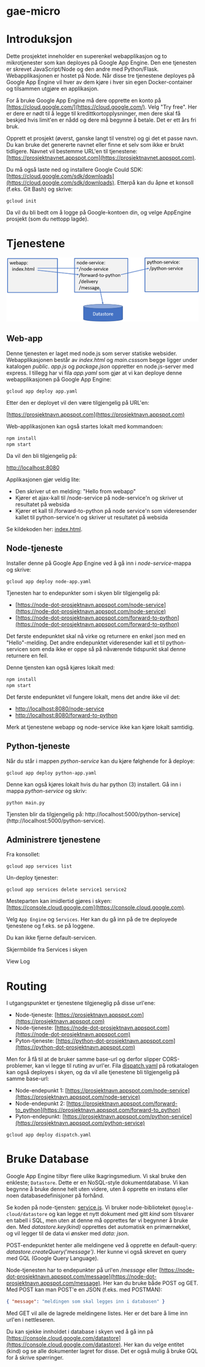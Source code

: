 # gae-micro

# Introduksjon

Dette prosjektet inneholder en superenkel webapplikasjon og to mikrotjenester som kan deployes på Google App Engine.
Den ene tjenesten er skrevet JavaScript/Node og den andre med Python/Flask.
Webapplikasjonen er hostet på Node.
Når disse tre tjenestene deployes på Google App Engine vil hver av dem kjøre i hver sin egen Docker-container og tilsammen utgjøre en applikasjon.

For å bruke Google App Engine må dere opprette en konto på [https://cloud.google.com/](https://cloud.google.com/).
Velg "Try free". Her er dere er nødt til å legge til kredittkortopplysninger, men dere skal få beskjed hvis limit'en er nådd og dere må begynne å betale. Det er ett års fri bruk.

Opprett et prosjekt (øverst, ganske langt til venstre) og gi det et passe navn. Du kan bruke det genererte navnet eller finne et selv som ikke er brukt tidligere. 
Navnet vil bestemme URL'en til tjenestene: [https://prosjektnavnet.appspot.com](https://prosjektnavnet.appspot.com).

Du må også laste ned og installere Google Could SDK: [https://cloud.google.com/sdk/downloads](https://cloud.google.com/sdk/downloads). 
Etterpå kan du åpne et konsoll (f.eks. Git Bash) og skrive:

```
gcloud init
```

Da vil du bli bedt om å logge på Google-kontoen din, og velge AppEngine prosjekt (som du nettopp lagde).

# Tjenestene

![](images/gae-micro.png)

## Web-app

Denne tjenesten er laget med node.js som server statiske websider. Webapplikasjonen består av *index.html* og *main.css*som begge ligger under katalogen *public*. 
*app.js* og *package.json* oppretter en node.js-server med express. I tillegg har vi fila *app.yaml* som gjør at vi kan deploye denne webapplikasjonen på Google App Engine:

```
gcloud app deploy app.yaml
```

Etter den er deployet vil den være tilgjengelig på URL'en:

[https://prosjektnavn.appspot.com](https://prosjektnavn.appspot.com)

Web-applikasjonen kan også startes lokalt med kommandoen:

```
npm install
npm start
```

Da vil den bli tilgjengelig på:

[http://localhost:8080](http://localhost:8080)

Applikasjonen gjør veldig lite:
* Den skriver ut en melding: "Hello from webapp"
* Kjører et ajax-kall til /node-service på node-service'n og skriver ut resultatet på websida
* Kjører et kall til /forward-to-python på node service'n som videresender kallet til python-service'n og skriver ut resultatet på websida

Se kildekoden her: [index.html](webapp/public/index.html).

## Node-tjeneste

Installer denne på Google App Engine ved å gå inn i *node-service*-mappa og skrive:

```
gcloud app deploy node-app.yaml
```

Tjenesten har to endepunkter som i skyen blir tilgjengelig på:

* [https://node-dot-prosjektnavn.appspot.com/node-service](https://node-dot-prosjektnavn.appspot.com/node-service)
* [https://node-dot-prosjektnavn.appspot.com/forward-to-python](https://node-dot-prosjektnavn.appspot.com/forward-to-python)

Det første endepunktet skal nå virke og returnere en enkel json med en "Hello"-melding.
Det andre endepunktet videresender kall et til python-servicen som enda ikke er oppe så på nåværende tidspunkt skal denne returnere en feil.

Denne tjensten kan også kjøres lokalt med:

```
npm install
npm start
```

Det første endepunktet vil fungere lokalt, mens det andre ikke vil det:
* [http://localhost:8080/node-service](http://localhost:8080/node-service)
* [http://localhost:8080/forward-to-python](http://localhost:8080/forward-to-python)

Merk at tjenestene webapp og node-service ikke kan kjøre lokalt samtidig. 

## Python-tjeneste

Når du står i mappen *python-service* kan du kjøre følghende for å deploye:
```
gcloud app deploy python-app.yaml
```

Denne kan også kjøres lokalt hvis du har python (3) installert. Gå inn i mappa *python-service* og skriv:

```
python main.py
```

Tjensten blir da tilgjengelig på: http://localhost:5000/python-service](http://localhost:5000/python-service).

## Administrere tjenestene

Fra konsollet:

```
gcloud app services list
```

Un-deploy tjenester:

```
gcloud app services delete service1 service2
```

Mesteparten kan imidlertid gjøres i skyen: [https://console.cloud.google.com](https://console.cloud.google.com).

Velg `App Engine` og `Services`. Her kan du gå inn på de tre deployede tjenestene og f.eks. se på loggene. 

Du kan ikke fjerne default-servicen.

Skjermbilde fra Services i skyen

View Log

# Routing

I utgangspunktet er tjenestene tilgjeneglig på disse url'ene:
* Node-tjeneste: [https://prosjektnavn.appspot.com](https://prosjektnavn.appspot.com)
* Node-tjeneste: [https://node-dot-prosjektnavn.appspot.com](https://node-dot-prosjektnavn.appspot.com)
* Pyton-tjeneste: [https://python-dot-prosjektnavn.appspot.com](https://python-dot-prosjektnavn.appspot.com)

Men for å få til at de bruker samme base-url og derfor slipper CORS-problemer, kan vi legge til ruting av url'er. 
Fila [dispatch.yaml](dispatch.yaml) på rotkatalogen kan også deployes i skyen, og da vil alle tjenestene bli tilgjengelig på samme base-url:
* Node-endepunkt 1: [https://prosjektnavn.appspot.com/node-service](https://prosjektnavn.appspot.com/node-service)
* Node-endepunkt 2: [https://prosjektnavn.appspot.com/forward-to_python](https://prosjektnavn.appspot.com/forward-to_python)
* Pyton-endepunkt: [https://prosjektnavn.appspot.com/python-service](https://prosjektnavn.appspot.com/python-service)

```
gcloud app deploy dispatch.yaml
```

# Bruke Database

Google App Engine tilbyr flere ulike lkagringsmedium. Vi skal bruke den enkleste; `Datastore`. Dette er en NoSQL-style dokumentdatabase. 
Vi kan begynne å bruke denne helt uten videre, uten å opprette en instans eller noen databasedefinisjoner på forhånd.

Se koden på node-tjensten: [service.js](node-service/service.js). Vi bruker node-biblioteket `@google-cloud/datastore` og kan legge et nytt dokument med gitt *kind* som tilsvarer en tabell i SQL, men uten at denne må opprettes før vi begynner å bruke den.
Med *datastore.key(kind)* opprettes det automatisk en primærnøkkel, og vil legger til de data vi ønsker med *data: json*.

POST-endepunktet henter alle meldingene ved å opprette en default-query: *datastore.createQuery('message')*. Her kunne vi også skrevet en query med GQL (Google Query Language).

Node-tjenesten har to endepunkter på url'en */message* eller [https://node-dot-prosjektnavn.appspot.com/message](https://node-dot-prosjektnavn.appspot.com/message).
Her kan du bruke både POST og GET. Med POST kan man POST'e en JSON (f.eks. med POSTMAN):

```json
{ "message": "meldingen som skal legges inn i databasen" }
```

Med GET vil alle de lagrede meldingene listes. Her er det bare å lime inn url'en i nettleseren.

Du kan sjekke innholdet i database i skyen ved å gå inn på [https://console.cloud.google.com/datastore](https://console.cloud.google.com/datastore). 
Her kan du velge entitet (kind) og se alle dokumenter lagret for disse. Det er også mulig å bruke GQL for å skrive spørringer.

